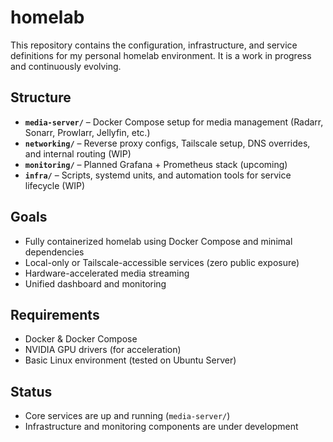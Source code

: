 # homelab

This repository contains the configuration, infrastructure, and service definitions for my personal homelab environment. It is a work in progress and continuously evolving.

## Structure

- **`media-server/`** – Docker Compose setup for media management (Radarr, Sonarr, Prowlarr, Jellyfin, etc.)
- **`networking/`** – Reverse proxy configs, Tailscale setup, DNS overrides, and internal routing (WIP)
- **`monitoring/`** – Planned Grafana + Prometheus stack (upcoming)
- **`infra/`** – Scripts, systemd units, and automation tools for service lifecycle (WIP)

## Goals

- Fully containerized homelab using Docker Compose and minimal dependencies
- Local-only or Tailscale-accessible services (zero public exposure)
- Hardware-accelerated media streaming
- Unified dashboard and monitoring

## Requirements

- Docker & Docker Compose
- NVIDIA GPU drivers (for acceleration)
- Basic Linux environment (tested on Ubuntu Server)

## Status

- Core services are up and running (`media-server/`)
- Infrastructure and monitoring components are under development
